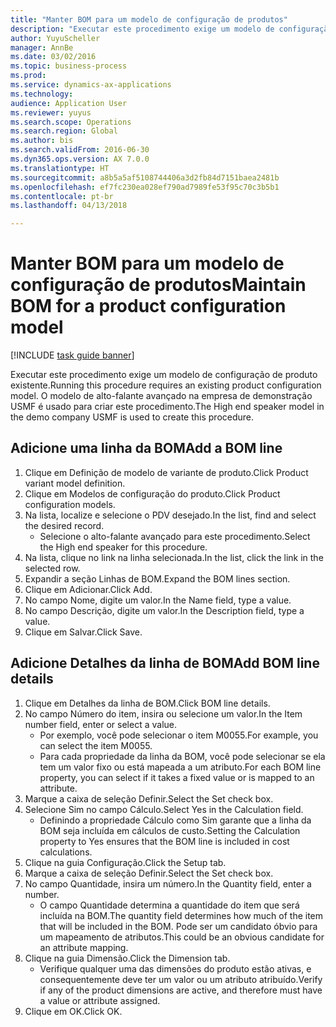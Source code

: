 ```yaml
--- 
title: "Manter BOM para um modelo de configuração de produtos"
description: "Executar este procedimento exige um modelo de configuração de produto existente."
author: YuyuScheller
manager: AnnBe
ms.date: 03/02/2016
ms.topic: business-process
ms.prod: 
ms.service: dynamics-ax-applications
ms.technology: 
audience: Application User
ms.reviewer: yuyus
ms.search.scope: Operations
ms.search.region: Global
ms.author: bis
ms.search.validFrom: 2016-06-30
ms.dyn365.ops.version: AX 7.0.0
ms.translationtype: HT
ms.sourcegitcommit: a8b5a5af5108744406a3d2fb84d7151baea2481b
ms.openlocfilehash: ef7fc230ea028ef790ad7989fe53f95c70c3b5b1
ms.contentlocale: pt-br
ms.lasthandoff: 04/13/2018

---
```

# <a name="maintain-bom-for-a-product-configuration-model"></a><span data-ttu-id="0fac6-103">Manter BOM para um modelo de configuração de produtos</span><span class="sxs-lookup"><span data-stu-id="0fac6-103">Maintain BOM for a product configuration model</span></span>

[!INCLUDE [task guide banner](../../includes/task-guide-banner.md)]

<span data-ttu-id="0fac6-104">Executar este procedimento exige um modelo de configuração de produto existente.</span><span class="sxs-lookup"><span data-stu-id="0fac6-104">Running this procedure requires an existing product configuration model.</span></span> <span data-ttu-id="0fac6-105">O modelo de alto-falante avançado na empresa de demonstração USMF é usado para criar este procedimento.</span><span class="sxs-lookup"><span data-stu-id="0fac6-105">The High end speaker model in the demo company USMF is used to create this procedure.</span></span>


## <a name="add-a-bom-line"></a><span data-ttu-id="0fac6-106">Adicione uma linha da BOM</span><span class="sxs-lookup"><span data-stu-id="0fac6-106">Add a BOM line</span></span>
1. <span data-ttu-id="0fac6-107">Clique em Definição de modelo de variante de produto.</span><span class="sxs-lookup"><span data-stu-id="0fac6-107">Click Product variant model definition.</span></span>
2. <span data-ttu-id="0fac6-108">Clique em Modelos de configuração do produto.</span><span class="sxs-lookup"><span data-stu-id="0fac6-108">Click Product configuration models.</span></span>
3. <span data-ttu-id="0fac6-109">Na lista, localize e selecione o PDV desejado.</span><span class="sxs-lookup"><span data-stu-id="0fac6-109">In the list, find and select the desired record.</span></span>
    * <span data-ttu-id="0fac6-110">Selecione o alto-falante avançado para este procedimento.</span><span class="sxs-lookup"><span data-stu-id="0fac6-110">Select the High end speaker for this procedure.</span></span>  
4. <span data-ttu-id="0fac6-111">Na lista, clique no link na linha selecionada.</span><span class="sxs-lookup"><span data-stu-id="0fac6-111">In the list, click the link in the selected row.</span></span>
5. <span data-ttu-id="0fac6-112">Expandir a seção Linhas de BOM.</span><span class="sxs-lookup"><span data-stu-id="0fac6-112">Expand the BOM lines section.</span></span>
6. <span data-ttu-id="0fac6-113">Clique em Adicionar.</span><span class="sxs-lookup"><span data-stu-id="0fac6-113">Click Add.</span></span>
7. <span data-ttu-id="0fac6-114">No campo Nome, digite um valor.</span><span class="sxs-lookup"><span data-stu-id="0fac6-114">In the Name field, type a value.</span></span>
8. <span data-ttu-id="0fac6-115">No campo Descrição, digite um valor.</span><span class="sxs-lookup"><span data-stu-id="0fac6-115">In the Description field, type a value.</span></span>
9. <span data-ttu-id="0fac6-116">Clique em Salvar.</span><span class="sxs-lookup"><span data-stu-id="0fac6-116">Click Save.</span></span>

## <a name="add-bom-line-details"></a><span data-ttu-id="0fac6-117">Adicione Detalhes da linha de BOM</span><span class="sxs-lookup"><span data-stu-id="0fac6-117">Add BOM line details</span></span>
1. <span data-ttu-id="0fac6-118">Clique em Detalhes da linha de BOM.</span><span class="sxs-lookup"><span data-stu-id="0fac6-118">Click BOM line details.</span></span>
2. <span data-ttu-id="0fac6-119">No campo Número do item, insira ou selecione um valor.</span><span class="sxs-lookup"><span data-stu-id="0fac6-119">In the Item number field, enter or select a value.</span></span>
    * <span data-ttu-id="0fac6-120">Por exemplo, você pode selecionar o item M0055.</span><span class="sxs-lookup"><span data-stu-id="0fac6-120">For example, you can select the item M0055.</span></span>  
    * <span data-ttu-id="0fac6-121">Para cada propriedade da linha da BOM, você pode selecionar se ela tem um valor fixo ou está mapeada a um atributo.</span><span class="sxs-lookup"><span data-stu-id="0fac6-121">For each BOM line property, you can select if it takes a fixed value or is mapped to an attribute.</span></span>  
3. <span data-ttu-id="0fac6-122">Marque a caixa de seleção Definir.</span><span class="sxs-lookup"><span data-stu-id="0fac6-122">Select the Set check box.</span></span>
4. <span data-ttu-id="0fac6-123">Selecione Sim no campo Cálculo.</span><span class="sxs-lookup"><span data-stu-id="0fac6-123">Select Yes in the Calculation field.</span></span>
    * <span data-ttu-id="0fac6-124">Definindo a propriedade Cálculo como Sim garante que a linha da BOM seja incluída em cálculos de custo.</span><span class="sxs-lookup"><span data-stu-id="0fac6-124">Setting the Calculation property to Yes ensures that the BOM line is included in cost calculations.</span></span>  
5. <span data-ttu-id="0fac6-125">Clique na guia Configuração.</span><span class="sxs-lookup"><span data-stu-id="0fac6-125">Click the Setup tab.</span></span>
6. <span data-ttu-id="0fac6-126">Marque a caixa de seleção Definir.</span><span class="sxs-lookup"><span data-stu-id="0fac6-126">Select the Set check box.</span></span>
7. <span data-ttu-id="0fac6-127">No campo Quantidade, insira um número.</span><span class="sxs-lookup"><span data-stu-id="0fac6-127">In the Quantity field, enter a number.</span></span>
    * <span data-ttu-id="0fac6-128">O campo Quantidade determina a quantidade do item que será incluída na BOM.</span><span class="sxs-lookup"><span data-stu-id="0fac6-128">The quantity field determines how much of the item that will be included in the BOM.</span></span> <span data-ttu-id="0fac6-129">Pode ser um candidato óbvio para um mapeamento de atributos.</span><span class="sxs-lookup"><span data-stu-id="0fac6-129">This could be an obvious candidate for an attribute mapping.</span></span>  
8. <span data-ttu-id="0fac6-130">Clique na guia Dimensão.</span><span class="sxs-lookup"><span data-stu-id="0fac6-130">Click the Dimension tab.</span></span>
    * <span data-ttu-id="0fac6-131">Verifique qualquer uma das dimensões do produto estão ativas, e consequentemente deve ter um valor ou um atributo atribuído.</span><span class="sxs-lookup"><span data-stu-id="0fac6-131">Verify if any of the product dimensions are active,  and therefore must have a value or attribute assigned.</span></span>  
9. <span data-ttu-id="0fac6-132">Clique em OK.</span><span class="sxs-lookup"><span data-stu-id="0fac6-132">Click OK.</span></span>


